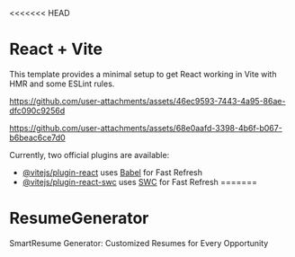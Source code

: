 <<<<<<< HEAD


# React + Vite

This template provides a minimal setup to get React working in Vite with HMR and some ESLint rules.

https://github.com/user-attachments/assets/46ec9593-7443-4a95-86ae-dfc090c9256d

https://github.com/user-attachments/assets/68e0aafd-3398-4b6f-b067-b6beac6ce7d0





Currently, two official plugins are available:

- [@vitejs/plugin-react](https://github.com/vitejs/vite-plugin-react/blob/main/packages/plugin-react/README.md) uses [Babel](https://babeljs.io/) for Fast Refresh
- [@vitejs/plugin-react-swc](https://github.com/vitejs/vite-plugin-react-swc) uses [SWC](https://swc.rs/) for Fast Refresh
=======
# ResumeGenerator
SmartResume Generator: Customized Resumes for Every Opportunity
